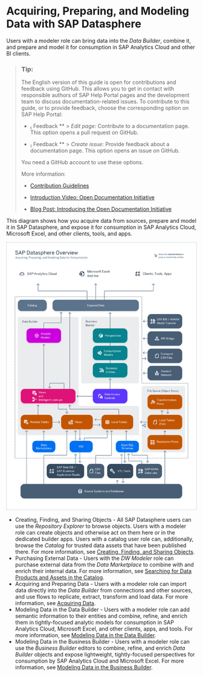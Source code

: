 <!-- loiob4a5d02cefdf45478e7376860c985202 -->

<link rel="stylesheet" type="text/css" href="css/sap-icons.css"/>

# Acquiring, Preparing, and Modeling Data with SAP Datasphere

Users with a modeler role can bring data into the *Data Builder*, combine it, and prepare and model it for consumption in SAP Analytics Cloud and other BI clients.

> ### Tip:  
> The English version of this guide is open for contributions and feedback using GitHub. This allows you to get in contact with responsible authors of SAP Help Portal pages and the development team to discuss documentation-related issues. To contribute to this guide, or to provide feedback, choose the corresponding option on SAP Help Portal:
> 
> -   <span class="SAP-icons-V5"></span> Feedback ** \> *Edit page*: Contribute to a documentation page. This option opens a pull request on GitHub.
> 
> -   <span class="SAP-icons-V5"></span> Feedback ** \> *Create issue*: Provide feedback about a documentation page. This option opens an issue on GitHub.
> 
> 
> You need a GitHub account to use these options.
> 
> More information:
> 
> -   [Contribution Guidelines](https://help.sap.com/docs/open-documentation-initiative/contribution-guidelines/readme.html)
> 
> -   [Introduction Video: Open Documentation Initiative](https://www.youtube.com/watch?v=WJ0oarMlVW4)
> 
> -   [Blog Post: Introducing the Open Documentation Initiative](https://blogs.sap.com/2021/05/20/introducing-the-open-documentation-initiative/)

This diagram shows how you acquire data from sources, prepare and model it in SAP Datasphere, and expose it for consumption in SAP Analytics Cloud, Microsoft Excel, and other clients, tools, and apps.

![](images/DWC_Overview_f9920c0.png)

-   Creating, Finding, and Sharing Objects - All SAP Datasphere users can use the *Repository Explorer* to browse objects. Users with a modeler role can create objects and otherwise act on them here or in the dedicated builder apps. Users with a catalog user role can, additionally, browse the *Catalog* for trusted data assets that have been published there. For more information, see [Creating, Finding, and Sharing Objects](Creating-Finding-Sharing-Objects/creating-finding-and-sharing-objects-6c69b30.md).
-   Purchasing External Data - Users with the *DW Modeler* role can purchase external data from the *Data Marketplace* to combine with and enrich their internal data. For more information, see [Searching for Data Products and Assets in the Catalog](searching-for-data-products-and-assets-in-the-catalog-1047825.md).
-   Acquiring and Preparing Data - Users with a modeler role can import data directly into the *Data Builder* from connections and other sources, and use flows to replicate, extract, transform and load data. For more information, see [Acquiring Data](Acquiring-and-Preparing-Data-in-the-Data-Builder/acquiring-data-1f15a29.md).
-   Modeling Data in the Data Builder - Users with a modeler role can add semantic information to their entities and combine, refine, and enrich them in tightly-focused analytic models for consumption in SAP Analytics Cloud, Microsoft Excel, and other clients, apps, and tools. For more information, see [Modeling Data in the Data Builder](Modeling-Data-in-the-Data-Builder/modeling-data-in-the-data-builder-5c1e3d4.md).
-   Modeling Data in the Business Builder - Users with a modeler role can use the *Business Builder* editors to combine, refine, and enrich *Data Builder* objects and expose lightweight, tightly-focused perspectives for consumption by SAP Analytics Cloud and Microsoft Excel. For more information, see [Modeling Data in the Business Builder](Buisiness-Builder/modeling-data-in-the-business-builder-3829d46.md).

